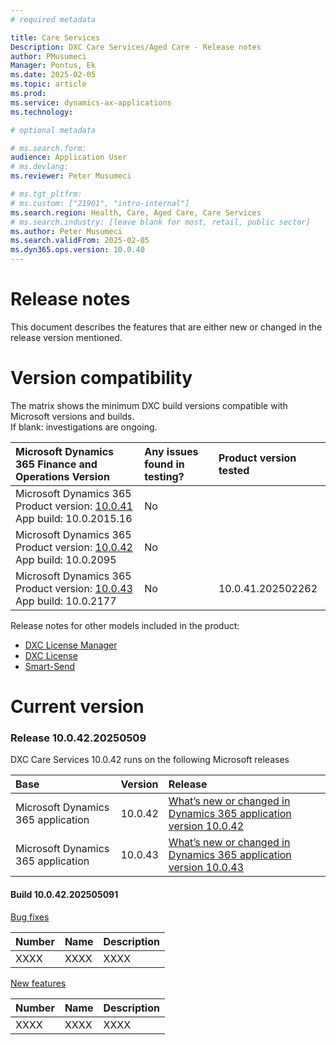 ```yaml
---
# required metadata

title: Care Services
Description: DXC Care Services/Aged Care - Release notes
author: PMusumeci
Manager: Pontus, Ek
ms.date: 2025-02-05
ms.topic: article
ms.prod: 
ms.service: dynamics-ax-applications
ms.technology: 

# optional metadata

# ms.search.form:
audience: Application User
# ms.devlang: 
ms.reviewer: Peter Musumeci

# ms.tgt_pltfrm: 
# ms.custom: ["21901", "intro-internal"]
ms.search.region: Health, Care, Aged Care, Care Services
# ms.search.industry: [leave blank for most, retail, public sector]
ms.author: Peter Musumeci
ms.search.validFrom: 2025-02-05
ms.dyn365.ops.version: 10.0.40
---
```


# 	Release notes
This document describes the features that are either new or changed in the release version mentioned.

# Version compatibility
The matrix shows the minimum DXC build versions compatible with Microsoft versions and builds. <br>
If blank: investigations are ongoing. <br>

Microsoft Dynamics 365 Finance and Operations Version		  | Any issues found in testing?	  |Product version tested
:--      			 	  |:--           			  |:--
Microsoft Dynamics 365 Product version:    [10.0.41](https://learn.microsoft.com/en-us/dynamics365/finance/get-started/whats-new-changed-10-0-41) <br> 	App build: 10.0.2015.16	  | No | 
Microsoft Dynamics 365 Product version:    [ 10.0.42](https://learn.microsoft.com/en-us/dynamics365/finance/get-started/whats-new-changed-10-0-42) <br> 	App build: 10.0.2095	  | No | 
Microsoft Dynamics 365 Product version:    [10.0.43](https://learn.microsoft.com/en-us/dynamics365/finance/get-started/whats-new-changed-10-0-43) <br>	 App build: 10.0.2177	  | No | 10.0.41.202502262


Release notes for other models included in the product:
- [DXC License Manager](../LMG/Release-notes.md#dxc-license-manager)
- [DXC License](../LMG/Release-notes.md#dxc-license)
- [Smart-Send](../SMART-SEND/Release-notes.md)




# Current version

### Release 10.0.42.20250509

DXC Care Services  10.0.42 runs on the following Microsoft releases


Base	  | Version	  | Release
:--       |:--            |:--
Microsoft Dynamics 365 application	| 10.0.42	  | [What’s new or changed in Dynamics 365 application version 10.0.42](https://learn.microsoft.com/en-us/dynamics365/finance/get-started/whats-new-changed-10-0-42)
Microsoft Dynamics 365 application	| 10.0.43 	  | [What’s new or changed in Dynamics 365 application version 10.0.43](https://docs.microsoft.com/en-us/dynamics365/finance/get-started/whats-new-changed-10-0-43)

#### Build 10.0.42.202505091

<ins>Bug fixes</ins>

Number	  | Name	          | Description
:--       |:--              |:--
XXXX	    | XXXX| XXXX 


<ins>New features</ins>

Number	  | Name	          | Description
:--       |:--              |:--
XXXX	    | XXXX| XXXX


